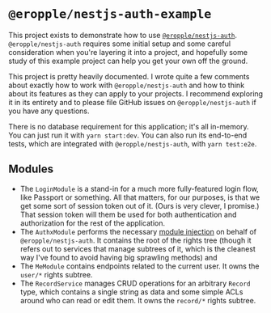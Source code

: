 # `@eropple/nestjs-auth-example` #
This project exists to demonstrate how to use [`@eropple/nestjs-auth`]().
`@eropple/nestjs-auth` requires some initial setup and some careful
consideration when you're layering it into a project, and hopefully some study
of this example project can help you get your own off the ground.

This project is pretty heavily documented. I wrote quite a few comments about
exactly how to work with `@eropple/nestjs-auth` and how to think about its
features as they can apply to your projects. I recommend exploring it in its
entirety and to please file GitHub issues on `@eropple/nestjs-auth` if you have
any questions.

There is no database requirement for this application; it's all in-memory.
You can just run it with `yarn start:dev`. You can also run its end-to-end
tests, which are integrated with `@eropple/nestjs-auth`, with `yarn test:e2e`.

## Modules ##
- The `LoginModule` is a stand-in for a much more fully-featured login flow,
  like Passport or something. All that matters, for our purposes, is that we get
  some sort of session token out of it. (Ours is very clever, I promise.) That
  session token will them be used for both authentication and authorization for
  the rest of the application.
- The `AuthxModule` performs the necessary [module injection]() on behalf of
  `@eropple/nestjs-auth`. It contains the root of the rights tree (though it
  refers out to services that manage subtrees of it, which is the cleanest way
  I've found to avoid having big sprawling methods) and 
- The `MeModule` contains endpoints related to the current user. It owns the
  `user/*` rights subtree.
- The `RecordService` manages CRUD operations for an arbitrary `Record` type,
  which contains a single string as data and some simple ACLs around who can
  read or edit them. It owns the `record/*` rights subtree.


[`@eropple/nestjs-auth`]: https://github.com/eropple/nestjs-auth
[module injection]: https://github.com/eropple/nestjs-auth#module-injection
